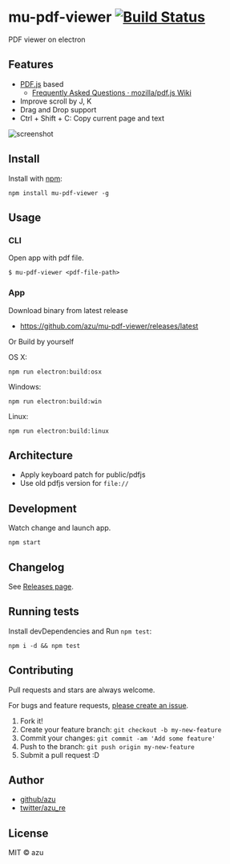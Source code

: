 # mu-pdf-viewer [![Build Status](https://travis-ci.org/azu/mu-pdf-viewer.svg?branch=master)](https://travis-ci.org/azu/mu-pdf-viewer)

PDF viewer on electron

## Features

- [PDF.js](https://github.com/mozilla/pdf.js "PDF.js") based
    - [Frequently Asked Questions · mozilla/pdf.js Wiki](https://github.com/mozilla/pdf.js/wiki/Frequently-Asked-Questions "Frequently Asked Questions · mozilla/pdf.js Wiki")
- Improve scroll by J, K
- Drag and Drop support
- Ctrl + Shift + C: Copy current page and text

![screenshot](https://monosnap.com/file/BfCnnmtQZhiRNDAfahDjTtzQpy4nss.png)

## Install

Install with [npm](https://www.npmjs.com/):

    npm install mu-pdf-viewer -g

## Usage

### CLI

Open app with pdf file.

    $ mu-pdf-viewer <pdf-file-path>

### App

Download binary from latest release

- https://github.com/azu/mu-pdf-viewer/releases/latest

Or Build by yourself

OS X:

    npm run electron:build:osx

Windows:

    npm run electron:build:win

Linux:

    npm run electron:build:linux


## Architecture

- Apply keyboard patch for public/pdfjs
- Use old pdfjs version for `file://`

## Development

Watch change and launch app.

    npm start

## Changelog

See [Releases page](https://github.com/azu/mu-pdf-viewer/releases).

## Running tests

Install devDependencies and Run `npm test`:

    npm i -d && npm test

## Contributing

Pull requests and stars are always welcome.

For bugs and feature requests, [please create an issue](https://github.com/azu/mu-pdf-viewer/issues).

1. Fork it!
2. Create your feature branch: `git checkout -b my-new-feature`
3. Commit your changes: `git commit -am 'Add some feature'`
4. Push to the branch: `git push origin my-new-feature`
5. Submit a pull request :D

## Author

- [github/azu](https://github.com/azu)
- [twitter/azu_re](https://twitter.com/azu_re)

## License

MIT © azu

